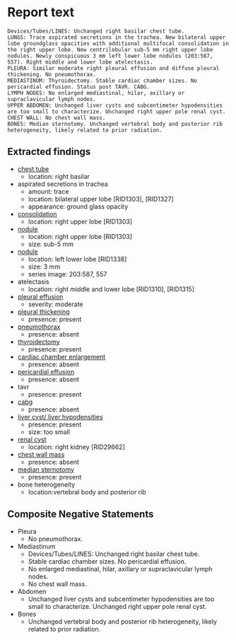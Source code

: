 # Report text

```text
Devices/Tubes/LINES: Unchanged right basilar chest tube.
LUNGS: Trace aspirated secretions in the trachea. New bilateral upper lobe groundglass opacities with additional multifocal consolidation in the right upper lobe. New centrilobular sub-5 mm right upper lobe nodules. Newly conspicuous 3 mm left lower lobe nodules (203:587, 557). Right middle and lower lobe atelectasis.
PLEURA: Similar moderate right pleural effusion and diffuse pleural thickening. No pneumothorax.
MEDIASTINUM: Thyroidectomy. Stable cardiac chamber sizes. No pericardial effusion. Status post TAVR. CABG.
LYMPH NODES: No enlarged mediastinal, hilar, axillary or supraclavicular lymph nodes.
UPPER ABDOMEN: Unchanged liver cysts and subcentimeter hypodensities are too small to characterize. Unchanged right upper pole renal cyst.
CHEST WALL: No chest wall mass.
BONES: Median sternotomy. Unchanged vertebral body and posterior rib heterogeneity, likely related to prior radiation.
```

## Extracted findings

- [chest tube](../../definitions/hood/chest-tube.json)
  - location: right basilar
- aspirated secretions in trachea
  - amount: trace
  - location: bilateral upper lobe \[RID1303\], \[RID1327\]
  - appearance: ground glass opacity
- [consolidation](../../definitions/smartreporting/consolidation.txt)
  - location: right upper lobe \[RID1303\]
- [nodule](../../definitions/hood/pulmonary-nodule.json)
  - location: right upper lobe \[RID1303\]
  - size: sub-5 mm
- [nodule](../../definitions/hood/pulmonary-nodule.json)
  - location: left lower lobe \[RID1338\]
  - size: 3 mm
  - series image: 203:587, 557
- atelectasis
  - location: right middle and lower lobe \[RID1310\], \[RID1315\]
- [pleural effusion](../../definitions/hood/pleural-effusion.json)
  - severity: moderate
- [pleural thickening](../../definitions/hood/pleural-thickening.md)
  - presence: present
- [pneumothorax](../../definitions/hood/pneumothorax.md)
  - presence: absent
- [thyroidectomy](../../definitions/hood/thyroidectomy.json)
  - presence: present
- [cardiac chamber enlargement](../../definitions/upmedic/Cardiomegaly.cde.md)
  - presence: absent
- [pericardial effusion](../../definitions/hood/pericardial-effusion.md)
  - presence: absent
- tavr
  - presence: present
- [cabg](../../definitions/hood/cabg.json)
  - presence: absent
- [liver cyst/ liver hypodensities](../../definitions/hood/hepatic-cyst.json)
  - presence: present
  - size: too small
- [renal cyst](../../definitions/nuance/hepatic_and_renal_cysts.json)
  - location: right kidney \[RID29662\]
- [chest wall mass](../../definitions/hood/chest-wall.json)  
  - presence: absent
- [median sternotomy](../../definitions/hood/median-sternotomy.md)
  - presence: present
- bone heterogeneity
  - location:vertebral body and posterior rib

## Composite Negative Statements

- Pleura
  - No pneumothorax.
- Mediastinum
  - Devices/Tubes/LINES: Unchanged right basilar chest tube.
  - Stable cardiac chamber sizes. No pericardial effusion.
  - No enlarged mediastinal, hilar, axillary or supraclavicular lymph nodes.
  - No chest wall mass.
- Abdomen
  - Unchanged liver cysts and subcentimeter hypodensities are too small to characterize. Unchanged right upper pole renal cyst.
- Bones
  - Unchanged vertebral body and posterior rib heterogeneity, likely related to prior radiation.

